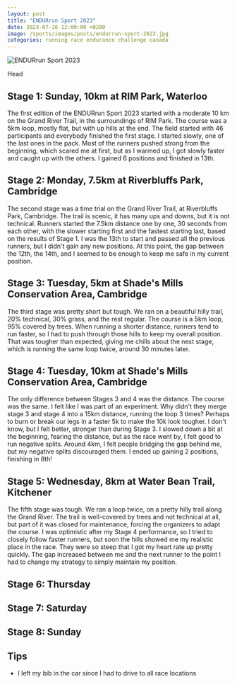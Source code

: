 ```yaml
---
layout: post
title: "ENDURrun Sport 2023"
date: 2023-07-16 12:00:00 +0200
image: /sports/images/posts/endurrun-sport-2023.jpg
categories: running race endurance challenge canada
---
```


![ENDURrun Sport 2023](/sports/images/posts/endurrun-sport-2023.jpg)

Head

<!-- more -->

## Stage 1: Sunday, 10km at RIM Park, Waterloo

The first edition of the ENDURrun Sport 2023 started with a moderate 10 km on the Grand River Trail, in the surroundings of RIM Park. The course was a 5km loop, mostly flat, but with up hills at the end. The field started with 46 participants and everybody finished the first stage. I started slowly, one of the last ones in the pack. Most of the runners pushed strong from the beginning, which scared me at first, but as I warmed up, I got slowly faster and caught up with the others. I gained 6 positions and finished in 13th.

## Stage 2: Monday, 7.5km at Riverbluffs Park, Cambridge

The second stage was a time trial on the Grand River Trail, at Riverbluffs Park, Cambridge. The trail is scenic, it has many ups and downs, but it is not technical. Runners started the 7.5km distance one by one, 30 seconds from each other, with the slower starting first and the fastest starting last, based on the results of Stage 1. I was the 13th to start and passed all the previous runners, but I didn't gain any new positions. At this point, the gap between the 12th, the 14th, and I seemed to be enough to keep me safe in my current position.

## Stage 3: Tuesday, 5km at Shade's Mills Conservation Area, Cambridge

The third stage was pretty short but tough. We ran on a beautiful hilly trail, 20% technical, 30% grass, and the rest regular. The course is a 5km loop, 95% covered by trees. When running a shorter distance, runners tend to run faster, so I had to push through those hills to keep my overall position. That was tougher than expected, giving me chills about the next stage, which is running the same loop twice, around 30 minutes later.

## Stage 4: Tuesday, 10km at Shade's Mills Conservation Area, Cambridge

The only difference between Stages 3 and 4 was the distance. The course was the same. I felt like I was part of an experiment. Why didn't they merge stage 3 and stage 4 into a 15km distance, running the loop 3 times? Perhaps to burn or break our legs in a faster 5k to make the 10k look tougher. I don't know, but I felt better, stronger than during Stage 3. I slowed down a bit at the beginning, fearing the distance, but as the race went by, I felt good to run negative splits. Around 4km, I felt people bridging the gap behind me, but my negative splits discouraged them. I ended up gaining 2 positions, finishing in 8th!

## Stage 5: Wednesday, 8km at Water Bean Trail, Kitchener

The fifth stage was tough. We ran a loop twice, on a pretty hilly trail along the Grand River. The trail is well-covered by trees and not technical at all, but part of it was closed for maintenance, forcing the organizers to adapt the course. I was optimistic after my Stage 4 performance, so I tried to closely follow faster runners, but soon the hills showed me my realistic place in the race. They were so steep that I got my heart rate up pretty quickly. The gap increased between me and the next runner to the point I had to change my strategy to simply maintain my position.

## Stage 6: Thursday

## Stage 7: Saturday

## Stage 8: Sunday

## Tips

- I left my bib in the car since I had to drive to all race locations
